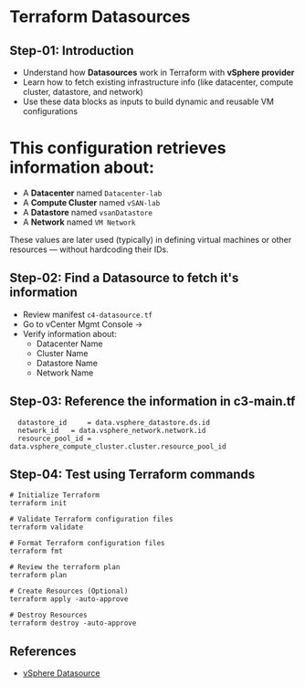# Terraform Datasources

## Step-01: Introduction
- Understand how **Datasources** work in Terraform with **vSphere provider**
- Learn how to fetch existing infrastructure info (like datacenter, compute cluster, datastore, and network)
- Use these data blocks as inputs to build dynamic and reusable VM configurations

# This configuration retrieves information about:
- A **Datacenter** named `Datacenter-lab`
- A **Compute Cluster** named `vSAN-lab`
- A **Datastore** named `vsanDatastore`
- A **Network** named `VM Network`

These values are later used (typically) in defining virtual machines or other resources — without hardcoding their IDs.

## Step-02: Find a Datasource to fetch it's information
- Review manifest `c4-datasource.tf`
- Go to vCenter Mgmt Console -> 
- Verify information about:
  * Datacenter Name
  * Cluster Name
  * Datastore Name
  * Network Name

## Step-03: Reference the information in c3-main.tf
```t
  datastore_id     = data.vsphere_datastore.ds.id
  network_id   = data.vsphere_network.network.id
  resource_pool_id = data.vsphere_compute_cluster.cluster.resource_pool_id 
```

## Step-04: Test using Terraform commands
```t
# Initialize Terraform
terraform init

# Validate Terraform configuration files
terraform validate

# Format Terraform configuration files
terraform fmt

# Review the terraform plan
terraform plan 

# Create Resources (Optional)
terraform apply -auto-approve

# Destroy Resources
terraform destroy -auto-approve
```

## References
- [vSphere Datasource](https://registry.terraform.io/providers/vmware/vsphere/latest/docs)
